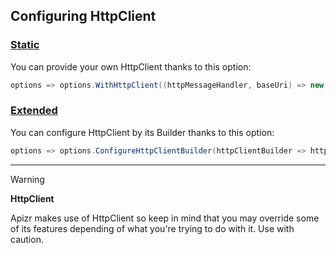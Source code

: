 ﻿## Configuring HttpClient

### [Static](#tab/tabid-static)

You can provide your own HttpClient thanks to this option:

```csharp
options => options.WithHttpClient((httpMessageHandler, baseUri) => new YourOwnHttpClient(httpMessageHandler, false){BaseAddress = baseUri});
```

### [Extended](#tab/tabid-extended)

You can configure HttpClient by its Builder thanks to this option:

```csharp
options => options.ConfigureHttpClientBuilder(httpClientBuilder => httpClientBuilder.WhateverOption())
```

***

>[!WARNING]
>
>**HttpClient**
>
>Apizr makes use of HttpClient so keep in mind that you may override some of its features depending of what you're trying to do with it. Use with caution.
